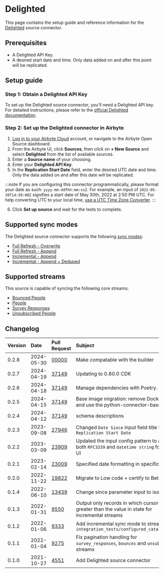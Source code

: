 # Delighted

This page contains the setup guide and reference information for the [Delighted](https://delighted.com/) source connector.

## Prerequisites

- A Delighted API Key.
- A desired start date and time. Only data added on and after this point will be replicated.

## Setup guide

### Step 1: Obtain a Delighted API Key

To set up the Delighted source connector, you'll need a Delighted API key. For detailed instructions, please refer to the
[official Delighted documentation](https://app.delighted.com/docs/api).

### Step 2: Set up the Delighted connector in Airbyte

1. [Log in to your Airbyte Cloud](https://cloud.airbyte.com/workspaces) account, or navigate to the Airbyte Open Source dashboard.
2. From the Airbyte UI, click **Sources**, then click on **+ New Source** and select **Delighted** from the list of available sources.
3. Enter a **Source name** of your choosing.
4. Enter your **Delighted API Key**.
5. In the **Replication Start Date** field, enter the desired UTC date and time. Only the data added on and after this date will be replicated.

:::note
If you are configuring this connector programmatically, please format your date as such: `yyyy-mm-ddThh:mm:ssZ`. For example, an input of `2022-05-30T14:50:00Z` signifies a start date of May 30th, 2022 at 2:50 PM UTC. For help converting UTC to your local time,
[use a UTC Time Zone Converter](https://dateful.com/convert/utc).
:::

6. Click **Set up source** and wait for the tests to complete.

## Supported sync modes

The Delighted source connector supports the following [sync modes](https://docs.airbyte.com/cloud/core-concepts#connection-sync-modes):

- [Full Refresh - Overwrite](https://docs.airbyte.com/understanding-airbyte/connections/full-refresh-overwrite/)
- [Full Refresh - Append](https://docs.airbyte.com/understanding-airbyte/connections/full-refresh-append)
- [Incremental - Append](https://docs.airbyte.com/understanding-airbyte/connections/incremental-append)
- [Incremental - Append + Deduped](https://docs.airbyte.com/understanding-airbyte/connections/incremental-append-deduped)

## Supported streams

This source is capable of syncing the following core streams:

- [Bounced People](https://app.delighted.com/docs/api/listing-bounced-people)
- [People](https://app.delighted.com/docs/api/listing-people)
- [Survey Responses](https://app.delighted.com/docs/api/listing-survey-responses)
- [Unsubscribed People](https://app.delighted.com/docs/api/listing-unsubscribed-people)

## Changelog

| Version | Date       | Pull Request                                             | Subject                                                                                              |
| :------ | :--------- | :------------------------------------------------------- | :--------------------------------------------------------------------------------------------------- |
| 0.2.8   | 2024-05-30 | [00000](https://github.com/airbytehq/airbyte/pull/00000) | Make compatable with the builder                                                                     |
| 0.2.7   | 2024-04-19 | [37149](https://github.com/airbytehq/airbyte/pull/37149) | Updating to 0.80.0 CDK                                                                               |
| 0.2.6   | 2024-04-18 | [37149](https://github.com/airbytehq/airbyte/pull/37149) | Manage dependencies with Poetry.                                                                     |
| 0.2.5   | 2024-04-15 | [37149](https://github.com/airbytehq/airbyte/pull/37149) | Base image migration: remove Dockerfile and use the python-connector-base image                      |
| 0.2.4   | 2024-04-12 | [37149](https://github.com/airbytehq/airbyte/pull/37149) | schema descriptions                                                                                  |
| 0.2.3   | 2023-09-08 | [27946](https://github.com/airbytehq/airbyte/pull/27946) | Changed `Date Since` input field title to `Replication Start Date`                                   |
| 0.2.2   | 2023-03-09 | [23909](https://github.com/airbytehq/airbyte/pull/23909) | Updated the input config pattern to accept both `RFC3339` and `datetime string` formats in UI        |
| 0.2.1   | 2023-02-14 | [23009](https://github.com/airbytehq/airbyte/pull/23009) | Specified date formatting in specification                                                           |
| 0.2.0   | 2022-11-22 | [19822](https://github.com/airbytehq/airbyte/pull/19822) | Migrate to Low code + certify to Beta                                                                |
| 0.1.4   | 2022-06-10 | [13439](https://github.com/airbytehq/airbyte/pull/13439) | Change since parameter input to iso date                                                             |
| 0.1.3   | 2022-01-31 | [9550](https://github.com/airbytehq/airbyte/pull/9550)   | Output only records in which cursor field is greater than the value in state for incremental streams |
| 0.1.2   | 2022-01-06 | [9333](https://github.com/airbytehq/airbyte/pull/9333)   | Add incremental sync mode to streams in `integration_tests/configured_catalog.json`                  |
| 0.1.1   | 2022-01-04 | [9275](https://github.com/airbytehq/airbyte/pull/9275)   | Fix pagination handling for `survey_responses`, `bounces` and `unsubscribes` streams                 |
| 0.1.0   | 2021-10-27 | [4551](https://github.com/airbytehq/airbyte/pull/4551)   | Add Delighted source connector                                                                       |
